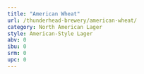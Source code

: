 ```yaml
---
title: "American Wheat"
url: /thunderhead-brewery/american-wheat/
category: North American Lager
style: American-Style Lager
abv: 0
ibu: 0
srm: 0
upc: 0
---
```



